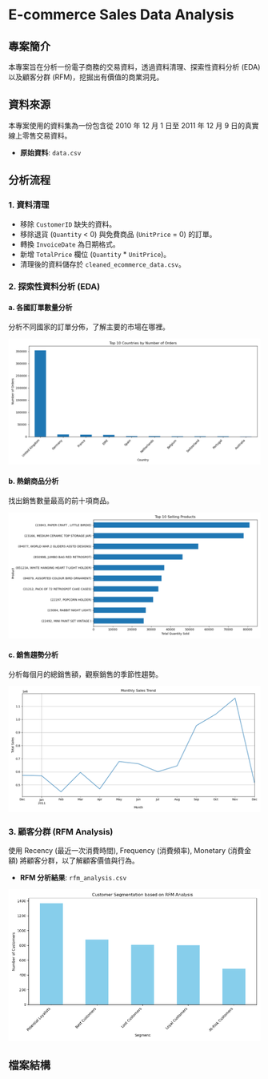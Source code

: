 # E-commerce Sales Data Analysis

## 專案簡介

本專案旨在分析一份電子商務的交易資料，透過資料清理、探索性資料分析 (EDA) 以及顧客分群 (RFM)，挖掘出有價值的商業洞見。

## 資料來源

本專案使用的資料集為一份包含從 2010 年 12 月 1 日至 2011 年 12 月 9 日的真實線上零售交易資料。

* **原始資料**: `data.csv`

## 分析流程

### 1. 資料清理

* 移除 `CustomerID` 缺失的資料。
* 移除退貨 (`Quantity` < 0) 與免費商品 (`UnitPrice` = 0) 的訂單。
* 轉換 `InvoiceDate` 為日期格式。
* 新增 `TotalPrice` 欄位 (`Quantity` * `UnitPrice`)。
* 清理後的資料儲存於 `cleaned_ecommerce_data.csv`。

### 2. 探索性資料分析 (EDA)

#### a. 各國訂單數量分析

分析不同國家的訂單分佈，了解主要的市場在哪裡。

![Top 10 Countries by Number of Orders](picture/country_distribution.png)

#### b. 熱銷商品分析

找出銷售數量最高的前十項商品。

![Top 10 Selling Products](picture/top_10_products.png)

#### c. 銷售趨勢分析

分析每個月的總銷售額，觀察銷售的季節性趨勢。

![Monthly Sales Trend](picture/monthly_sales_trend.png)

### 3. 顧客分群 (RFM Analysis)

使用 Recency (最近一次消費時間), Frequency (消費頻率), Monetary (消費金額) 將顧客分群，以了解顧客價值與行為。

* **RFM 分析結果**: `rfm_analysis.csv`

![Customer Segmentation based on RFM Analysis](picture/rfm_customer_segmentation.png)

## 檔案結構